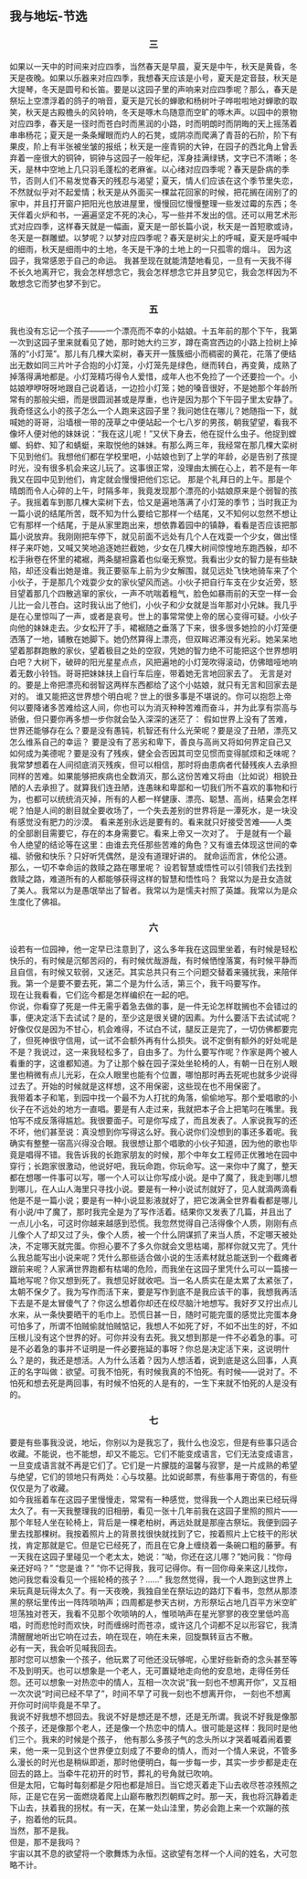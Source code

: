 ## 我与地坛-节选  

<h3 style="text-align: center;">三</h3>  
如果以一天中的时间来对应四季，当然春天是早晨，夏天是中午，秋天是黄昏，冬天是夜晚。如果以乐器来对应四季，我想春天应该是小号，夏天是定音鼓，秋天是大提琴，冬天是圆号和长笛。要是以这园子里的声响来对应四季呢？那么，春天是祭坛上空漂浮着的鸽子的哨音，夏天是冗长的蝉歌和杨树叶子哗啦啦地对蝉歌的取笑，秋天是古殿檐头的风铃响，冬天是啄木鸟随意而空旷的啄木声。以园中的景物对应四季，春天是一径时而苍白时而黑润的小路，时而明朗时而阴晦的天上摇荡着串串杨花；夏天是一条条耀眼而灼人的石凳，或阴凉而爬满了青苔的石阶，阶下有果皮，阶上有半张被坐皱的报纸；秋天是一座青铜的大钟，在园子的西北角上曾丢弃着一座很大的铜钟，铜钟与这园子一般年纪，浑身挂满绿锈，文字已不清晰；冬天，是林中空地上几只羽毛蓬松的老麻雀。以心绪对应四季呢？春天是卧病的季节，否则人们不易发觉春天的残忍与渴望；夏天，情人们应该在这个季节里失恋，不然就似乎对不起爱情；秋天是从外面买一棵盆花回家的时候，把花搁在阔别了的家中，并且打开窗户把阳光也放进屋里，慢慢回忆慢慢整理一些发过霉的东西；冬天伴着火炉和书，一遍遍坚定不死的决心，写一些并不发出的信。还可以用艺术形式对应四季，这样春天就是一幅画，夏天是一部长篇小说，秋天是一首短歌或诗，冬天是一群雕塑。以梦呢？以梦对应四季呢？春天是树尖上的呼喊，夏天是呼喊中的细雨，秋天是细雨中的土地，冬天是干净的土地上的一只孤零的烟斗。  
因为这园子，我常感恩于自己的命运。  
我甚至现在就能清楚地看见，一旦有一天我不得不长久地离开它，我会怎样想念它，我会怎样想念它并且梦见它，我会怎样因为不敢想念它而梦也梦不到它。  
<h3 style="text-align: center;">五</h3>  
我也没有忘记一个孩子——一个漂亮而不幸的小姑娘。十五年前的那个下午，我第一次到这园子里来就看见了她，那时她大约三岁，蹲在斋宫西边的小路上捡树上掉落的“小灯笼”。那儿有几棵大栾树，春天开一簇簇细小而稠密的黄花，花落了便结出无数如同三片叶子合抱的小灯笼，小灯笼先是绿色，继而转白，再变黄，成熟了掉落得满地都是。小灯笼精巧得令人爱惜，成年人也不免捡了一个还要捡一个。小姑娘咿咿呀呀地跟自己说着话，一边捡小灯笼；她的嗓音很好，不是她那个年龄所常有的那般尖细，而是很圆润甚或是厚重，也许是因为那个下午园子里太安静了。我奇怪这么小的孩子怎么一个人跑来这园子里？我问她住在哪儿？她随指一下，就喊她的哥哥，沿墙根一带的茂草之中便站起一个七八岁的男孩，朝我望望，看我不像坏人便对他的妹妹说：“我在这儿呢！”又伏下身去，他在捉什么虫子。他捉到螳螂、蚂蚱、知了和蜻蜓，来取悦他的妹妹。有那么两三年，我经常在那几棵大栾树下见到他们。我想他们都在学校里吧，小姑娘也到了上学的年龄，必是告别了孩提时光，没有很多机会来这儿玩了。这事很正常，没理由太搁在心上，若不是有一年我又在园中见到他们，肯定就会慢慢把他们忘记。  
那是个礼拜日的上午。那是个晴朗而令人心碎的上午，时隔多年，我竟发现那个漂亮的小姑娘原来是个弱智的孩子。我摇着车到那几棵大栾树下去，恰又是遍地落满了小灯笼的季节；当时我正为一篇小说的结尾所苦，既不知为什么要给它那样一个结尾，又不知何以忽然不想让它有那样一个结尾，于是从家里跑出来，想依靠着园中的镇静，看看是否应该把那篇小说放弃。我刚刚把车停下，就见前面不远处有几个人在戏耍一个少女，做出怪样子来吓她，又喊又笑地追逐她拦截她，少女在几棵大树间惊惶地东跑西躲，却不松手揪卷在怀里的裙裾，两条腿袒露着也似毫无察觉。我看出少女的智力是有些缺陷，却还没看出她是谁。我正要驱车上前为少女解围，就见远处飞快地骑车来了个小伙子，于是那几个戏耍少女的家伙望风而逃。小伙子把自行车支在少女近旁，怒目望着那几个四散逃窜的家伙，一声不吭喘着粗气，脸色如暴雨前的天空一样一会儿比一会儿苍白。这时我认出了他们，小伙子和少女就是当年那对小兄妹。我几乎是在心里惊叫了一声，或者是哀号。世上的事常常使上帝的居心变得可疑。小伙子向他的妹妹走去。少女松开了手，裙裾随之垂落了下来，很多很多她捡的小灯笼便洒落了一地，铺散在她脚下。她仍然算得上漂亮，但双眸迟滞没有光彩。她呆呆地望着那群跑散的家伙，望着极目之处的空寂，凭她的智力绝不可能把这个世界想明白吧？大树下，破碎的阳光星星点点，风把遍地的小灯笼吹得滚动，仿佛暗哑地响着无数小铃铛。哥哥把妹妹扶上自行车后座，带着她无言地回家去了。  
无言是对的。要是上帝把漂亮和弱智这两样东西都给了这个小姑娘，就只有无言和回家去是对的。  
谁又能把这世界想个明白呢？世上的很多事是不堪说的。你可以抱怨上帝何以要降诸多苦难给这人间，你也可以为消灭种种苦难而奋斗，并为此享有崇高与骄傲，但只要你再多想一步你就会坠入深深的迷茫了：
假如世界上没有了苦难，世界还能够存在么？要是没有愚钝，机智还有什么光荣呢？要是没了丑陋，漂亮又怎么维系自己的幸运？
要是没有了恶劣和卑下，善良与高尚又将如何界定自己又如何成为美德呢？要是没有了残疾，健全会否因其司空见惯而变得腻烦和乏味呢？我常梦想着在人间彻底消灭残疾，但可以相信，那时将由患病者代替残疾人去承担同样的苦难。如果能够把疾病也全数消灭，那么这份苦难又将由（比如说）相貌丑陋的人去承担了。就算我们连丑陋，连愚昧和卑鄙和一切我们所不喜欢的事物和行为，也都可以统统消灭掉，所有的人都一样健康、漂亮、聪慧、高尚，结果会怎样呢？怕是人间的剧目就全要收场了，一个失去差别的世界将是一潭死水，是一块没有感觉没有肥力的沙漠。  
看来差别永远是要有的。看来就只好接受苦难——人类的全部剧目需要它，存在的本身需要它。看来上帝又一次对了。  
于是就有一个最令人绝望的结论等在这里：由谁去充任那些苦难的角色？又有谁去体现这世间的幸福、骄傲和快乐？只好听凭偶然，是没有道理好讲的。  
就命运而言，休伦公道。  
那么，一切不幸命运的救赎之路在哪里呢？  
设若智慧或悟性可以引领我们去找到救赎之路，难道所有的人都能够获得这样的智慧和悟性吗？  
我常以为是丑女造就了美人。我常以为是愚氓举出了智者。我常以为是懦夫衬照了英雄。我常以为是众生度化了佛祖。  

<h3 style="text-align: center;">六</h3>  

设若有一位园神，他一定早已注意到了，这么多年我在这园里坐着，有时候是轻松快乐的，有时候是沉郁苦闷的，有时候优哉游哉，有时候恓惶落寞，有时候平静而且自信，有时候又软弱，又迷茫。其实总共只有三个问题交替着来骚扰我，来陪伴我。第一个是要不要去死，第二个是为什么活，第三个，我干吗要写作。  
现在让我看看，它们迄今都是怎样编织在一起的吧。  
你说，你看穿了死是一件无需乎着急去做的事，是一件无论怎样耽搁也不会错过的事，便决定活下去试试？是的，至少这是很关键的因素。为什么要活下去试试呢？好像仅仅是因为不甘心，机会难得，不试白不试，腿反正是完了，一切仿佛都要完了，但死神很守信用，试一试不会额外再有什么损失。说不定倒有额外的好处呢是不是？我说过，这一来我轻松多了，自由多了。为什么要写作呢？作家是两个被人看重的字，这谁都知道。为了让那个躲在园子深处坐轮椅的人，有朝一日在别人眼里也稍微有点儿光彩，在众人眼里也能有个位置，哪怕那时再去死呢也就多少说得过去了。开始的时候就是这样想，这不用保密，这些现在也不用保密了。  
我带着本子和笔，到园中找一个最不为人打扰的角落，偷偷地写。那个爱唱歌的小伙子在不远处的地方一直唱。要是有人走过来，我就把本子合上把笔叼在嘴里。我怕写不成反落得尴尬。我很要面子。可是你写成了，而且发表了。人家说我写的还不坏，他们甚至说：真没想到你写得这么好。我心说你们没想到的事还多着呢。我确实有整整一宿高兴得没合眼。我很想让那个唱歌的小伙子知道，因为他的歌也毕竟是唱得不错。我告诉我的长跑家朋友的时候，那个中年女工程师正优雅地在园中穿行；长跑家很激动，他说好吧，我玩命跑，你玩命写。这一来你中了魔了，整天都在想哪一件事可以写，哪一个人可以让你写成小说。是中了魔了，我走到哪儿想到哪儿，在人山人海里只寻找小说。要是有一种小说试剂就好了，见人就滴两滴看他是不是一篇小说；要是有一种小说显影液就好了，把它泼满全世界看看都是哪儿有小说/中了魔了，那时我完全是为了写作活着。结果你又发表了几篇，并且出了一点儿小名，可这时你越来越感到恐慌。我忽然觉得自己活得像个人质，刚刚有点儿像个人了却又过了头，像个人质，被一个什么阴谋抓了来当人质，不定哪天被处决，不定哪天就完蛋。你担心要不了多久你就会文思枯竭，那样你就又完了。凭什么我总能写出小说来呢？凭什么那些适合做小说的生活素材就总能送到一个截瘫者跟前来呢？人家满世界跑都有枯竭的危险，而我坐在这园子里凭什么可以一篇接一篇地写呢？你又想到死了。我想见好就收吧。当一名人质实在是太累了太紧张了，太朝不保夕了。我为写作而活下来，要是写作到底不是我应该干的事，我想我再活下去是不是太冒傻气了？你这么想着你却还在绞尽脑汁地想写。我好歹又拧出点儿水来，从一条快要晒干的毛巾上。恐慌日甚一日，随时可能完蛋的感觉比完蛋本身可怕多了，所谓不怕贼偷就怕贼惦记，我想人不如死了好，不如不出生的好，不如压根儿没有这个世界的好。可你并没有去死。我又想到那是一件不必着急的事。可是不必着急的事并不证明是一件必要拖延的事呀？你总是决定活下来，这说明什么？是的，我还是想活。人为什么活着？因为人想活着，说到底是这么回事，人真正的名字叫做：欲望。可我不怕死，有时候我真的不怕死。有时候——说对了。不怕死和想去死是两回事，有时候不怕死的人是有的，一生下来就不怕死的人是没有的。

<h3 style="text-align: center;">七</h3>  

要是有些事我没说，地坛，你别以为是我忘了，我什么也没忘，但是有些事只适合收藏。不能说，也不能想，却又不能忘。它们不能变成语言，它们无法变成语言，一旦变成语言就不再是它们了。它们是一片朦胧的温馨与寂寥，是一片成熟的希望与绝望，它们的领地只有两处：心与坟墓。比如说邮票，有些事用于寄信的，有些仅仅是为了收藏。  
如今我摇着车在这园子里慢慢走，常常有一种感觉，觉得我一个人跑出来已经玩得太久了。有一天我整理我的旧相册，看见一张十几年前我在这园子里照的照片——那个年轻人坐在轮椅上，背后是一棵老柏树，再远处就是那座古祭坛。我便到园子里去找那棵树。我按着照片上的背景找很快就找到了它，按着照片上它枝干的形状找，肯定那就是它。但是它已经死了，而且在它身上缠绕着一条碗口粗的藤萝。有一天我在这园子里碰见一个老太太，她说：“呦，你还在这儿哪？”她问我：“你母亲还好吗？” “您是谁？” “你不记得我，我可记得你。有一回你母亲来这儿找你，她问我您看没看见一个摇轮椅的孩子？......”
我忽然觉得，我一个人跑到这世界上来玩真是玩得太久了。有一天夜晚，我独自坐在祭坛边的路灯下看书，忽然从那漆黑的祭坛里传出一阵阵唢呐声；四周都是参天古树，方形祭坛占地几百平方米空旷坦荡独对苍天，我看不见那个吹唢呐的人，惟唢呐声在星光寥寥的夜空里低吟高唱，时而悲怆时而欢快，时而缠绵时而苍凉，或许这几个词都不足以形容它，我清清醒醒地听出它响在过去，响在现在，响在未来，回旋飘转亘古不散。  
必有一天，我会听见喊我回去。  
那时您可以想象一个孩子，他玩累了可他还没玩够呢，心里好些新奇的念头甚至等不及到明天。也可以想象是一个老人，无可置疑地走向他的安息地，走得任劳任怨。还可以想象一对热恋中的情人，互相一次次说“我一刻也不想离开你”，又互相一次次说“时间已经不早了”，时间不早了可我一刻也不想离开你，
一刻也不想离开你可时间毕竟是不早了。  
我说不好我想不想回去。我说不好是想还是不想，还是无所谓。我说不好我是像那个孩子，还是像那个老人，还是像一个热恋中的情人。很可能是这样：我同时是他们三个。我来的时候是个孩子，
他有那么多孩子气的念头所以才哭着喊着闹着要来，他一来一见到这个世界便立刻成了不要命的情人，而对一个情人来说，不管多么漫长的时光也是稍纵即逝，那时他便明白，每一步每一步，其实一步步都是走在回去的路上。当牵牛花初开的时节，葬礼的号角就已吹响。  
但是太阳，它每时每刻都是夕阳也都是旭日。当它熄灭着走下山去收尽苍凉残照之际，正是它在另一面燃烧着爬上山巅布散烈烈朝辉之时。那一天，我也将沉静着走下山去，扶着我的拐杖。有一天，在某一处山洼里，势必会跑上来一个欢蹦的孩子，抱着他的玩具。  
当然，那不是我。  
但是，那不是我吗？  
宇宙以其不息的欲望将一个歌舞炼为永恒。这欲望有怎样一个人间的姓名，大可忽略不计。
